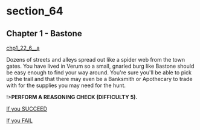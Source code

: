 
# section_64

## Chapter 1 - Bastone

[chp1_22_6__a](../../decomp/app/src/main/res/raw/chp1_22_6__a.mp3 ':include :type=audio')

Dozens of streets and alleys spread out like a spider web from the town gates. You have lived in Verum so a small, gnarled burg like Bastone should be easy enough to find your way around. You're sure you'll be able to pick up the trail and that there may even be a Banksmith or Apothecary to trade with for the supplies you may need for the hunt.

!>**PERFORM A REASONING CHECK (DIFFICULTY 5).** 

[If you SUCCEED](output/chapter1/section_32.md)

[If you FAIL](output/chapter1/section_70.md)


